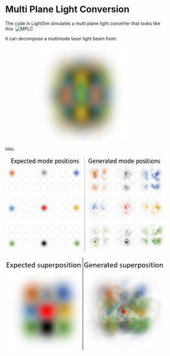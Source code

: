 # Multi Plane Light Conversion
The code in LightSim simulates a multi plane light converter that looks like this:
![MPLC](https://user-images.githubusercontent.com/66416355/166747537-7dcac871-2c05-43bc-86c5-771abb44ec80.png)

It can decompose a multimode laser light beam from:
<p align="center">
<img 
width="300"
height="300"
src="https://raw.githubusercontent.com/leh115/LightSimulation/main/Images/HG%20superposition.png"
>  
</p>




Into:
<p align="center">
<img 
width="550"
height="300"
src="https://raw.githubusercontent.com/leh115/LightSimulation/main/Images/main%20result.png"
>  
</p>
<p align="center">
<img 
width="550"
height="300"
src="https://raw.githubusercontent.com/leh115/LightSimulation/main/Images/Superposition.png"
>  
</p>

